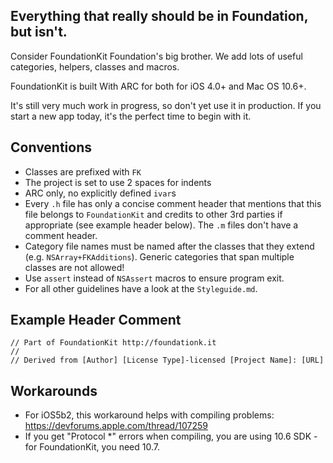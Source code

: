 ## Everything that really should be in Foundation, but isn't.

Consider FoundationKit Foundation's big brother. We add lots of useful categories, helpers, classes and macros.

FoundationKit is built With ARC for both for iOS 4.0+ and Mac OS 10.6+.

It's still very much work in progress, so don't yet use it in production.
If you start a new app today, it's the perfect time to begin with it.

## Conventions

- Classes are prefixed with `FK`
- The project is set to use 2 spaces for indents
- ARC only, no explicitly defined `ivar`s
- Every `.h` file has only a concise comment header that mentions that this file belongs to `FoundationKit` and credits to other 3rd parties if appropriate (see example header below). The `.m` files don't have a comment header.
- Category file names must be named after the classes that they extend (e.g. `NSArray+FKAdditions`). Generic categories that span multiple classes are not allowed!
- Use `assert` instead of `NSAssert` macros to ensure program exit.
- For all other guidelines have a look at the `Styleguide.md`.

## Example Header Comment

    // Part of FoundationKit http://foundationk.it
    //
    // Derived from [Author] [License Type]-licensed [Project Name]: [URL]


## Workarounds

- For iOS5b2, this workaround helps with compiling problems: https://devforums.apple.com/thread/107259
- If you get "Protocol *" errors when compiling, you are using 10.6 SDK - for FoundationKit, you need 10.7.